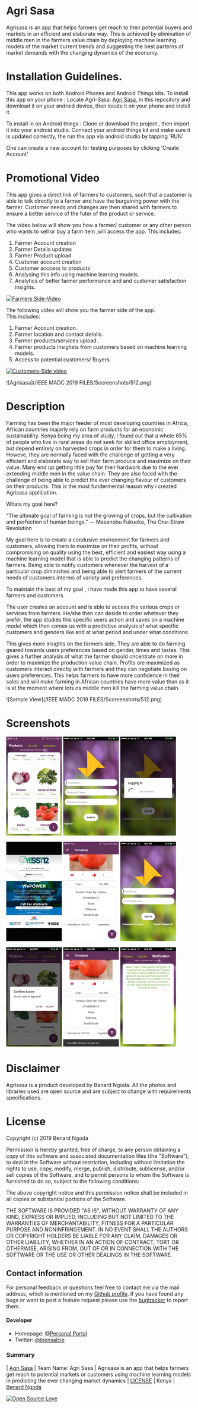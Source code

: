 
# Agri Sasa
Agrisasa is an app that  helps farmers  get reach to their potential buyers and markets in an efficient and elaborate way. This is achieved by elimination of middle men in the farmers value chain by deploying machine learning models of the market current trends and suggesting the best parterns of market demands with the changing dynamics of the economy.





# Installation Guidelines.
This app works on both Android Phones and Android Things kits.
To install this app on your phone :
Locate Agri-Sasa:
[Agri Sasa](https://github.com/bensalcie/Agri-Sasa/blob/master/IEEE%20MADC%202019%20FILES/Agrisasa.apk),
in this repository and download it on your android device, then locate it on your phone and install it.


To install in on Android things :
 Clone or download the project , then import it into your android studio. 
 Connect your android things kit and make sure it is updated correctly, the run the app via android studio by tapping 'RUN'
 
 One can create a new account for testing purposes by clicking 'Create Account'
 
 # Promotional Video
 This app gives a direct link of farmers to customers, such that a customer is able to talk directly to a farmer and have the burgaining power with the farmer. Customer needs and changes are then shared with farmers to ensure a better service of the futer of the product or service.
 
 The video below will show you how a farmer/ customer or any other person who wants to sell or buy a farm item ,will access the app.
 This includes:
  1. Farmer Account creation
  2. Farmer Details updates
  3. Farmer Product upload
  4. Customer account creation
  5. Customer acccess to products
  6. Analysing this info using machine learning models.
  7. Analytics of better farmer performance and and customer satisfaction insights.
  
 
 
  [![Farmers Side-Video ](https://img.youtube.com/vi/VID/0.jpg)]( https://youtu.be/uOxihngWp88)
 
 The following video will show you the farmer side of the app.  
 This includes:
 1. Farmer Account creation.
 2. Farmer location and contact details.
 3. Farmer products/services upload .
 4. Farmer products insighsts from customers based on machine learning models.
 5. Access to potential customers/ Buyers.
 
 
 [![Customers-Side video](https://img.youtube.com/vi/VID/0.jpg)]( https://img.youtube.com/vi/VID/0.jpg)

 
 
 ![Agrisasa](/IEEE MADC 2019 FILES/Sccreenshots/512.png)


# Description
Farming has been the major feeder of most developing countries in Africa, African countries majorly rely on farm products for an economic sustainability. Kenya being my area of study, i found out that a whole 65% of people who live in rural areas do not seek for skilled office employment, but depend entirely on harvested crops in order for them to make a living. Howeve, they are normally faced with the challenge of getting a very efficient and elaborate way to sell their farm produce and maximize on their value. Many end up getting little pay for their hardwork due to the ever extending middle men in the value chain. They are also faced with the challenge of being able to predict the ever changing flavour of customers on their products. This is the most fundermental reason why i created Agrisasa application.


Whats my goal here? 

“The ultimate goal of farming is not the growing of crops, but the cultivation and perfection of human beings.”
― Masanobu Fukuoka, The One-Straw Revolution 

My goal here is to create a condusive environment for farmers and customers, allowing them to maximize on their profits, without compromising on quality using the best, efficient and easiest way using a machine learning model that is able to predict the changing patterns of farmers. Being able to notify customers whenever the harvest of a particular crop diminishes and being able to alert farmers of the current needs of customers interms of variety and preferences.

To maintain the best of my goal , i have made this app to have several farmers and customers.

The user creates an account and is able to access the various crops or services from farmers. He/she then can deside to order whetever they prefer, the app studies this specific users action and saves on a machine model which then comes us with a predictive analysis of what specific customers and genders like and at what period and under what conditions.

This gives more insights on the farmers side, They are able to do farming geared towards users preferences based on gender, times and tastes. This gives a further analysis of what the farmer should cncentrate on more in order to maximize the production value chain. Profits are maximized as customers interact directly with farmers and they can negotiate basing on users preferences. This helps farmers to have more confidence in their sales and will make farming in African countries have more value than as it is at the moment where lots os middle men kill the farming value chain.


 
  ![Sample View](/IEEE MADC 2019 FILES/Sccreenshots/512.png)
  
  
  # Screenshots
  <p float="left">
  <img src="/IEEE MADC 2019 FILES/Sccreenshots/Screenshot_20190610-185152.png" width="150" />
  <img src="/IEEE MADC 2019 FILES/Sccreenshots/Screenshot_20190613-214339.png" width="150" /> 
  <img src="/IEEE MADC 2019 FILES/Sccreenshots/Screenshot_20190613-214413.png" width="150" />
</p>
  
  
 <p float="left">
  <img src="/IEEE MADC 2019 FILES/Sccreenshots/Screenshot_20190605-154928.png" width="150" />
  <img src="/IEEE MADC 2019 FILES/Sccreenshots/Screenshot_20190610-185216.png" width="150" /> 
  <img src="/IEEE MADC 2019 FILES/Sccreenshots/Screenshot_20190613-214334.png" width="150" />
</p>
  
<p float="left">
  <img src="/IEEE MADC 2019 FILES/Sccreenshots/Screenshot_20190613-214320.png" width="150" />
  <img src="/IEEE MADC 2019 FILES/Sccreenshots/Screenshot_20190613-214258.png" width="150" /> 
  <img src="/IEEE MADC 2019 FILES/Sccreenshots/Screenshot_20190613-214222.png" width="150" />
</p>
  
  # Disclaimer
  Agrisasa is a product developed by Benard Ngoda. All the photos and libraries used are open source and are subject to change with requirements specifications.
  
  
  # License

Copyright (c) 2019 Benard Ngoda

Permission is hereby granted, free of charge, to any person obtaining a copy
of this software and associated documentation files (the "Software"), to deal
in the Software without restriction, including without limitation the rights
to use, copy, modify, merge, publish, distribute, sublicense, and/or sell
copies of the Software, and to permit persons to whom the Software is
furnished to do so, subject to the following conditions:

The above copyright notice and this permission notice shall be included in all
copies or substantial portions of the Software.

THE SOFTWARE IS PROVIDED "AS IS", WITHOUT WARRANTY OF ANY KIND, EXPRESS OR
IMPLIED, INCLUDING BUT NOT LIMITED TO THE WARRANTIES OF MERCHANTABILITY,
FITNESS FOR A PARTICULAR PURPOSE AND NONINFRINGEMENT. IN NO EVENT SHALL THE
AUTHORS OR COPYRIGHT HOLDERS BE LIABLE FOR ANY CLAIM, DAMAGES OR OTHER
LIABILITY, WHETHER IN AN ACTION OF CONTRACT, TORT OR OTHERWISE, ARISING FROM,
OUT OF OR IN CONNECTION WITH THE SOFTWARE OR THE USE OR OTHER DEALINGS IN THE
SOFTWARE.



## Contact information
For personal feedback or questions feel free to contact me via the mail address, which is mentioned on my [Github profile](https://github.com/bensalcie). 
If you have found any bugs or want to post a feature request please use the [bugtracker](https://github.com/bensalcie/Agri-Sasa/issues) to report them.


#### Developer
* Homepage: [@Personal Portal](http://bensalcie.likesyou.org/)
* Twitter: [@ibensalcie](https://twitter.com/ibensalcie )

### Summary
| [Agri Sasa](https://github.com/bensalcie/Agri-Sasa/blob/master/IEEE%20MADC%202019%20FILES/Agrisasa.apk) | Team Name: Agri Sasa | Agrisasa is an app that  helps farmers get reach to potential markets or customers using machine learning models in predicting the ever changing market dynamics | [LICENSE](https://github.com/bensalcie/Agri-Sasa/blob/master/LICENSE) | Kenya | [Benard Ngoda](https://github.com/bensalcie)  


[![Open Source Love](https://badges.frapsoft.com/os/v2/open-source-200x33.png?v=103)](https://github.com/ellerbrock/open-source-badge/)  
